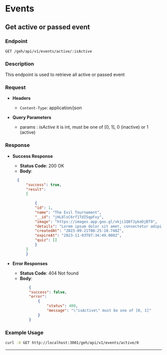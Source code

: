 # Events

## Get active or passed event

### Endpoint

`GET /geh/api/v1/events/active/:isActive`

### Description

This endpoint is used to retrieve all active or passed event

### Request

- **Headers**
  - `Content-Type`: application/json

- **Query Parameters**
  - params : *isActive* it is int, must be one of [0, 1], 0 (inactive) or 1 (active)

### Response

- **Success Response**

  - **Status Code**: 200 OK
  - **Body**:
  ```json
    {
        "success": true,
        "result": 
        [
            
            {
            "id": 1,
            "name": "The Evil Tournament",
            "__id": "jHL8lsC6rf1TdI5qpFxy",
            "image": "https://images.app.goo.gl/xkji1Q8fJykeDjBT9",
            "details": "Lorem ipsum dolor sit amet, consectetur adipiscing elit. Praesent quis nunc eu tortor facilisis ultricies. Nulla sagittis sed arcu at malesuada. Phasellus vel mi et massa congue dictum. Suspendisse posuere nibh et sagittis euismod. Sed consectetur arcu vel gravida fermentum. Nulla non urna iaculis, eleifend lacus sit amet, semper justo.",
            "createdAt": "2023-09-21T08:25:10.748Z",
            "expireAt": "2023-11-03T07:34:49.000Z",
            "quiz": []
            }
        ]
        }
  ```

- **Error Responses**

  - **Status Code**: 404 Not found
  - **Body**:
    ```json
        {
        "success": false,
        "error": 
            {
                "status": 400,
                "message": "\"isActive\" must be one of [0, 1]"
            }
        }
    ```

### Example Usage

```bash
curl -X GET http://localhost:3001/geh/api/v1/events/active/0
```

---

